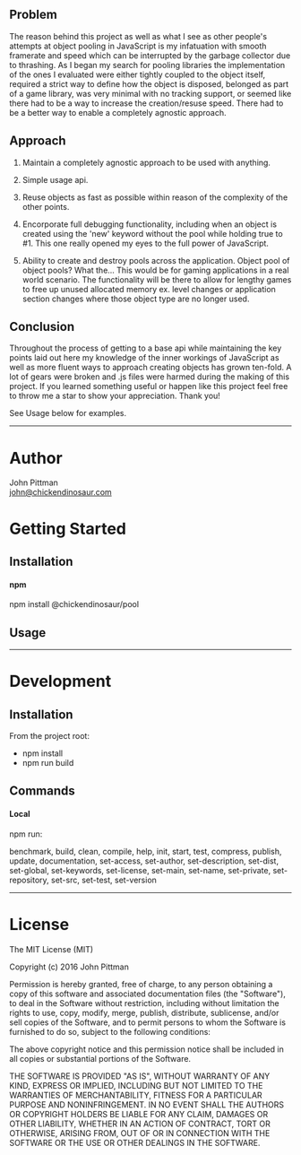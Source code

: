 ## Problem

The reason behind this project as well as what I see as other people's attempts at object pooling in JavaScript is my infatuation with smooth framerate and speed which can be interrupted by the garbage collector due to thrashing. As I began my search for pooling libraries the implementation of the ones I evaluated were either tightly coupled to the object itself, required a strict way to define how the object is disposed, belonged as part of a game library, was very minimal with no tracking support, or seemed like there had to be a way to increase the creation/resuse speed. There had to be a better way to enable a completely agnostic approach.

## Approach

1) Maintain a completely agnostic approach to be used with anything.

2) Simple usage api.

3) Reuse objects as fast as possible within reason of the complexity of the other points.

4) Encorporate full debugging functionality, including when an object is created using the 'new' keyword without the pool while holding true to #1. This one really opened my eyes to the full power of JavaScript.

5) Ability to create and destroy pools across the application. Object pool of object pools? What the... This would be for gaming applications in a real world scenario. The functionality will be there to allow for lengthy games to free up unused allocated memory ex. level changes or application section changes where those object type are no longer used.

## Conclusion

Throughout the process of getting to a base api while maintaining the key points laid out here my knowledge of the inner workings of JavaScript as well as more fluent ways to approach creating objects has grown ten-fold. A lot of gears were broken and .js files were harmed during the making of this project. If you learned something useful or happen like this project feel free to throw me a star to show your appreciation. Thank you!

See Usage below for examples.

---  

# Author  

John Pittman  
john@chickendinosaur.com  

# Getting Started  

## Installation

#### npm  

npm install @chickendinosaur/pool  

## Usage
---  

# Development  

## Installation  

From the project root:

* npm install
* npm run build

## Commands  

#### Local

npm run:

benchmark, build, clean, compile, help, init, start, test, compress, publish, update, documentation, set-access, set-author, set-description, set-dist, set-global, set-keywords, set-license, set-main, set-name, set-private, set-repository, set-src, set-test, set-version

---  

# License  

The MIT License (MIT)

Copyright (c) 2016 John Pittman

Permission is hereby granted, free of charge, to any person obtaining a copy
of this software and associated documentation files (the "Software"), to deal
in the Software without restriction, including without limitation the rights
to use, copy, modify, merge, publish, distribute, sublicense, and/or sell
copies of the Software, and to permit persons to whom the Software is
furnished to do so, subject to the following conditions:

The above copyright notice and this permission notice shall be included in all
copies or substantial portions of the Software.

THE SOFTWARE IS PROVIDED "AS IS", WITHOUT WARRANTY OF ANY KIND, EXPRESS OR
IMPLIED, INCLUDING BUT NOT LIMITED TO THE WARRANTIES OF MERCHANTABILITY,
FITNESS FOR A PARTICULAR PURPOSE AND NONINFRINGEMENT. IN NO EVENT SHALL THE
AUTHORS OR COPYRIGHT HOLDERS BE LIABLE FOR ANY CLAIM, DAMAGES OR OTHER
LIABILITY, WHETHER IN AN ACTION OF CONTRACT, TORT OR OTHERWISE, ARISING FROM,
OUT OF OR IN CONNECTION WITH THE SOFTWARE OR THE USE OR OTHER DEALINGS IN THE
SOFTWARE.
